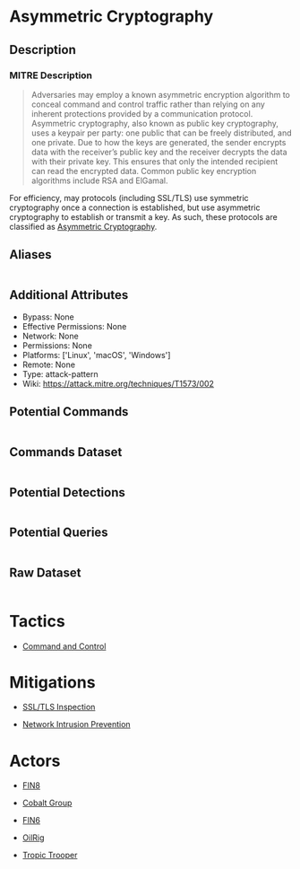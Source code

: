 
# Asymmetric Cryptography

## Description

### MITRE Description

> Adversaries may employ a known asymmetric encryption algorithm to conceal command and control traffic rather than relying on any inherent protections provided by a communication protocol. Asymmetric cryptography, also known as public key cryptography, uses a keypair per party: one public that can be freely distributed, and one private. Due to how the keys are generated, the sender encrypts data with the receiver’s public key and the receiver decrypts the data with their private key. This ensures that only the intended recipient can read the encrypted data. Common public key encryption algorithms include RSA and ElGamal.

For efficiency, may protocols (including SSL/TLS) use symmetric cryptography once a connection is established, but use asymmetric cryptography to establish or transmit a key. As such, these protocols are classified as [Asymmetric Cryptography](https://attack.mitre.org/techniques/T1573/002).

## Aliases

```

```

## Additional Attributes

* Bypass: None
* Effective Permissions: None
* Network: None
* Permissions: None
* Platforms: ['Linux', 'macOS', 'Windows']
* Remote: None
* Type: attack-pattern
* Wiki: https://attack.mitre.org/techniques/T1573/002

## Potential Commands

```

```

## Commands Dataset

```

```

## Potential Detections

```json

```

## Potential Queries

```json

```

## Raw Dataset

```json

```

# Tactics


* [Command and Control](../tactics/Command-and-Control.md)


# Mitigations


* [SSL/TLS Inspection](../mitigations/SSL-TLS-Inspection.md)

* [Network Intrusion Prevention](../mitigations/Network-Intrusion-Prevention.md)
    

# Actors


* [FIN8](../actors/FIN8.md)

* [Cobalt Group](../actors/Cobalt-Group.md)
    
* [FIN6](../actors/FIN6.md)
    
* [OilRig](../actors/OilRig.md)
    
* [Tropic Trooper](../actors/Tropic-Trooper.md)
    
